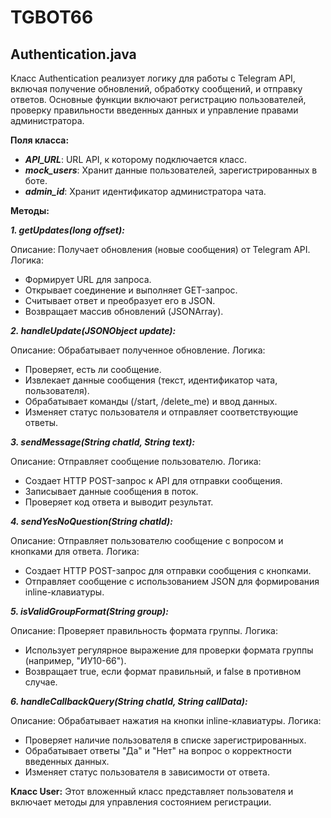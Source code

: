 # TGBOT66

## Authentication.java

Класс Authentication реализует логику для работы с Telegram API, включая получение обновлений, обработку сообщений, и отправку ответов. Основные функции включают регистрацию пользователей, проверку правильности введенных данных и управление правами администратора.

**Поля класса:**
* ***API_URL***: URL API, к которому подключается класс.
* ***mock_users***: Хранит данные пользователей, зарегистрированных в боте.
* ***admin_id***: Хранит идентификатор администратора чата.

**Методы:**

***1. getUpdates(long offset):***

Описание: Получает обновления (новые сообщения) от Telegram API.
Логика:
  - Формирует URL для запроса.
  - Открывает соединение и выполняет GET-запрос.
  - Считывает ответ и преобразует его в JSON.
  - Возвращает массив обновлений (JSONArray).

***2. handleUpdate(JSONObject update):***

Описание: Обрабатывает полученное обновление.
Логика:
  - Проверяет, есть ли сообщение.
  - Извлекает данные сообщения (текст, идентификатор чата, пользователя).
  - Обрабатывает команды (/start, /delete_me) и ввод данных.
  - Изменяет статус пользователя и отправляет соответствующие ответы.

***3. sendMessage(String chatId, String text):***

Описание: Отправляет сообщение пользователю.
Логика:
  - Создает HTTP POST-запрос к API для отправки сообщения.
  - Записывает данные сообщения в поток.
  - Проверяет код ответа и выводит результат.

***4. sendYesNoQuestion(String chatId):***

Описание: Отправляет пользователю сообщение с вопросом и кнопками для ответа.
Логика:
  - Создает HTTP POST-запрос для отправки сообщения с кнопками.
  - Отправляет сообщение с использованием JSON для формирования inline-клавиатуры.

***5. isValidGroupFormat(String group):***

Описание: Проверяет правильность формата группы.
Логика:
  - Использует регулярное выражение для проверки формата группы (например, "ИУ10-66").
  - Возвращает true, если формат правильный, и false в противном случае.

***6. handleCallbackQuery(String chatId, String callData):***

Описание: Обрабатывает нажатия на кнопки inline-клавиатуры.
Логика:
  - Проверяет наличие пользователя в списке зарегистрированных.
  - Обрабатывает ответы "Да" и "Нет" на вопрос о корректности введенных данных.
  - Изменяет статус пользователя в зависимости от ответа.

**Класс User:** Этот вложенный класс представляет пользователя и включает методы для управления состоянием регистрации.
